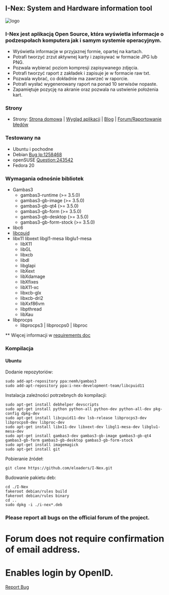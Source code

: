 ## I-Nex: System and Hardware information tool

![logo](https://raw2.github.com/eloaders/I-Nex/master/src/i-nex/logo/i-nex.0.4.x.png)

### I-Nex jest aplikacją Open Source, która wyświetla informacje o podzespołach komputera jak i samym systemie operacyjnym.

* Wyświetla informacje w przyjaznej formie, opartej na kartach.
* Potrafi tworzyć zrzut aktywnej karty i zapisywać w formacie JPG lub PNG.
* Pozwala wybierać poziom kompresji zapisywanego zdjęcia.
* Potrafi tworzyć raport z zakładek i zapisuje je w formacie raw txt.
* Pozwala wybrać, co dokładnie ma zawrzeć w raporcie.
* Potrafi wysłać wygenerowany raport na ponad 10 serwisów nopaste.
* Zapamiętuje pozycję na akranie oraz pozwala na ustwienie położenia kart.

### Strony

* Strony: [Strona domowa](http://i-nex.linux.pl/) | [Wygląd aplikacji](http://i-nex.linux.pl/screenshots/) | [Blog](http://i-nex.linux.pl/) | [Forum/Raportowanie błędów](http://demo.gitlabhq.com/users/sign_in)

### Testowany na

* Ubuntu i pochodne
* Debian [Bug lp:1258468](https://bugs.launchpad.net/i-nex/+bug/1258468)
* openSUSE [Question:243542](https://answers.launchpad.net/i-nex/+question/243542)
* Fedora 20

### Wymagania odnośnie bibliotek
* Gambas3
  * gambas3-runtime (>= 3.5.0)
  * gambas3-gb-image (>= 3.5.0)
  * gambas3-gb-qt4 (>= 3.5.0)
  * gambas3-gb-form (>= 3.5.0)
  * gambas3-gb-desktop (>= 3.5.0)
  * gambas3-gb-form-stock (>= 3.5.0)
* libc6
* [libcpuid](https://github.com/eloaders/libcpuid)
* libx11 libxext libgl1-mesa libglu1-mesa
  * libX11 
  * libGL 
  * libxcb 
  * libdl 
  * libglapi 
  * libXext 
  * libXdamage 
  * libXfixes 
  * libX11-xc 
  * libxcb-glx 
  * libxcb-dri2 
  * libXxf86vm 
  * libpthread 
  * libXau
* libprocps
  * libprocps3 | libprocps0 | libproc

** Więcej informacji w [requirements doc](requirements.md)

### Kompilacja

#### Ubuntu
Dodanie repozytoriów:

    sudo add-apt-repository ppa:nemh/gambas3
    sudo add-apt-repository ppa:i-nex-development-team/libcpuid11

Instalacja zależności potrzebnych do kompilacji:

    sudo apt-get install debhelper devscripts
    sudo apt-get install python python-all python-dev python-all-dev pkg-config dpkg-dev 
    sudo apt-get install libcpuid11-dev lsb-release libprocps3-dev libprocps0-dev libproc-dev 
    sudo apt-get install libx11-dev libxext-dev libgl1-mesa-dev libglu1-mesa-dev 
    sudo apt-get install gambas3-dev gambas3-gb-image gambas3-gb-qt4 gambas3-gb-form gambas3-gb-desktop gambas3-gb-form-stock
    sudo apt-get install imagemagick
    sudo apt-get install git

Pobieranie źródeł:

    git clone https://github.com/eloaders/I-Nex.git

Budowanie pakietu deb:

    cd ./I-Nex
    fakeroot debian/rules build 
    fakeroot debian/rules binary
    cd ..
    sudo dpkg -i ./i-nex*.deb

### Please report all bugs on the official forum of the project. 

# Forum does not require confirmation of email address. 
# Enables login by OpenID.

[Report Bug](http://i-nex.linux.pl/bbs/categories)